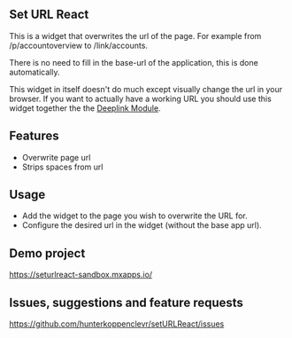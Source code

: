 ## Set URL React
This is a widget that overwrites the url of the page. For example from /p/accountoverview to /link/accounts.

There is no need to fill in the base-url of the application, this is done automatically.

This widget in itself doesn't do much except visually change the url in your browser. If you want to actually have a working URL you should use this widget together the the [Deeplink Module](https://marketplace.mendix.com/link/component/43).

## Features
- Overwrite page url
- Strips spaces from url

## Usage
- Add the widget to the page you wish to overwrite the URL for.
- Configure the desired url in the widget (without the base app url).

## Demo project
https://seturlreact-sandbox.mxapps.io/

## Issues, suggestions and feature requests
https://github.com/hunterkoppenclevr/setURLReact/issues
